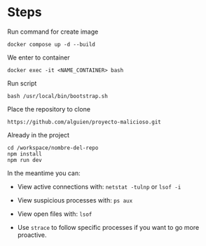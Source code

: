 # Steps

Run command for create image

```
docker compose up -d --build
```

We enter to container

```
docker exec -it <NAME_CONTAINER> bash
```

Run script

```
bash /usr/local/bin/bootstrap.sh
```

Place the repository to clone

```
https://github.com/alguien/proyecto-malicioso.git
```

Already in the project

```
cd /workspace/nombre-del-repo
npm install
npm run dev
```

In the meantime you can:

- View active connections with: ```netstat -tulnp``` or ```lsof -i```

- View suspicious processes with: ```ps aux```

- View open files with: ```lsof```

- Use ```strace``` to follow specific processes if you want to go more proactive.